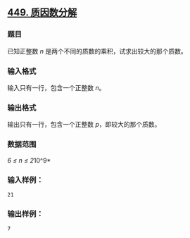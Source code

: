 ## [449. 质因数分解](https://www.acwing.com/problem/content/451/)

### 题目

已知正整数 *n* 是两个不同的质数的乘积，试求出较大的那个质数。

### 输入格式

输入只有一行，包含一个正整数 *n*。

### 输出格式

输出只有一行，包含一个正整数 *p*，即较大的那个质数。

### 数据范围

*6 ≤ n ≤ 2*10^9*

### 输入样例：

```
21
```

### 输出样例：

```
7
```
